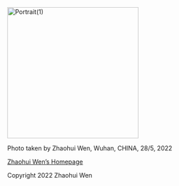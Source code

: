
<img width="300" alt="Portrait(1)" src="https://user-images.githubusercontent.com/104066883/169487820-faefead2-61da-4e14-841a-f7c1fce400b0.png" align="top">

Photo taken by Zhaohui Wen, Wuhan, CHINA, 28/5, 2022

[Zhaohui Wen’s Homepage](http://zhaohuiwen.top)

Copyright 2022 Zhaohui Wen

